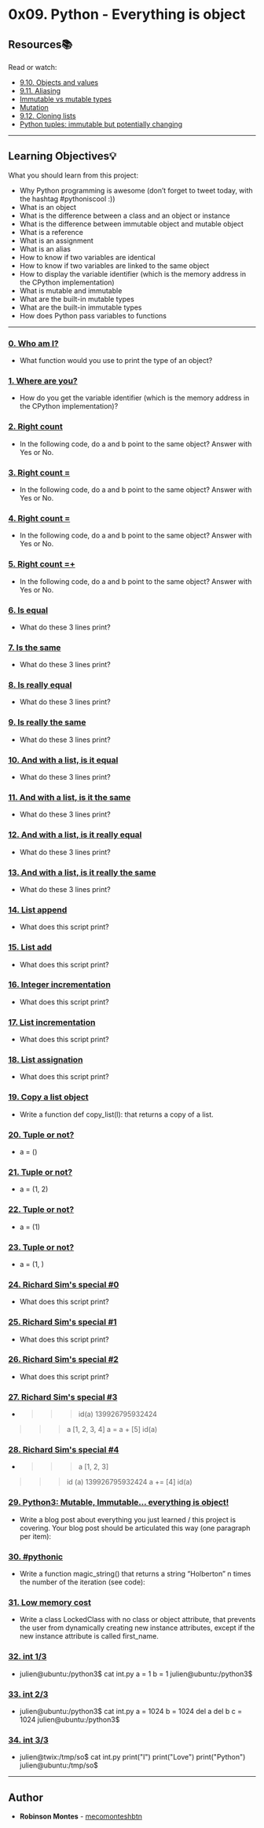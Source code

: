 # 0x09. Python - Everything is object

## Resources:books:
Read or watch:
* [9.10. Objects and values](https://intranet.hbtn.io/rltoken/n1x09X-KJSllpJkJorBw2A)
* [9.11. Aliasing](https://intranet.hbtn.io/rltoken/3teQMNNfDeyGvCtZfjsf5g)
* [Immutable vs mutable types](https://intranet.hbtn.io/rltoken/JuPVygeoG27Q_qKxB2lP8g)
* [Mutation](https://intranet.hbtn.io/rltoken/UbL96sV3cIxewdQPW_zwRw)
* [9.12. Cloning lists](https://intranet.hbtn.io/rltoken/-t_1VsmKlgWHszL5y1YiKA)
* [Python tuples: immutable but potentially changing](https://intranet.hbtn.io/rltoken/IdBAdTYNLuS3YpRRQIam6Q)

---
## Learning Objectives:bulb:
What you should learn from this project:

* Why Python programming is awesome (don’t forget to tweet today, with the hashtag #pythoniscool :))
* What is an object
* What is the difference between a class and an object or instance
* What is the difference between immutable object and mutable object
* What is a reference
* What is an assignment
* What is an alias
* How to know if two variables are identical
* How to know if two variables are linked to the same object
* How to display the variable identifier (which is the memory address in the CPython implementation)
* What is mutable and immutable
* What are the built-in mutable types
* What are the built-in immutable types
* How does Python pass variables to functions

---

### [0. Who am I?](./0-answer.txt)
* What function would you use to print the type of an object?


### [1. Where are you?](./1-answer.txt)
* How do you get the variable identifier (which is the memory address in the CPython implementation)?


### [2. Right count](./2-answer.txt)
* In the following code, do a and b point to the same object?
Answer with Yes or No.


### [3. Right count =](./3-answer.txt)
* In the following code, do a and b point to the same object?
Answer with Yes or No.


### [4. Right count =](./4-answer.txt)
* In the following code, do a and b point to the same object?
Answer with Yes or No.


### [5. Right count =+](./5-answer.txt)
* In the following code, do a and b point to the same object?
Answer with Yes or No.


### [6. Is equal](./6-answer.txt)
* What do these 3 lines print?


### [7. Is the same](./7-answer.txt)
* What do these 3 lines print?


### [8. Is really equal](./8-answer.txt)
* What do these 3 lines print?


### [9. Is really the same](./9-answer.txt)
* What do these 3 lines print?


### [10. And with a list, is it equal](./10-answer.txt)
* What do these 3 lines print?


### [11. And with a list, is it the same](./11-answer.txt)
* What do these 3 lines print?


### [12. And with a list, is it really equal](./12-answer.txt)
* What do these 3 lines print?


### [13. And with a list, is it really the same](./13-answer.txt)
* What do these 3 lines print?


### [14. List append](./14-answer.txt)
* What does this script print?


### [15. List add](./15-answer.txt)
* What does this script print?


### [16. Integer incrementation](./16-answer.txt)
* What does this script print?


### [17. List incrementation](./17-answer.txt)
* What does this script print?


### [18. List assignation](./18-answer.txt)
* What does this script print?


### [19. Copy a list object](./19-copy_list.py)
* Write a function def copy_list(l): that returns a copy of a list.


### [20. Tuple or not?](./20-answer.txt)
* a = ()



### [21. Tuple or not?](./21-answer.txt)
* a = (1, 2)



### [22. Tuple or not?](./22-answer.txt)
* a = (1)



### [23. Tuple or not?](./23-answer.txt)
* a = (1, )



### [24. Richard Sim's special #0](./24-answer.txt)
* What does this script print?


### [25. Richard Sim's special #1](./25-answer.txt)
* What does this script print?


### [26. Richard Sim's special #2](./26-answer.txt)
* What does this script print?


### [27. Richard Sim's special #3](./27-answer.txt)
* >>> id(a)
139926795932424
>>> a
[1, 2, 3, 4]
>>> a = a + [5]
>>> id(a)



### [28. Richard Sim's special #4](./28-answer.txt)
* >>> a
[1, 2, 3]
>>> id (a)
139926795932424
>>> a += [4]
>>> id(a)



### [29. Python3: Mutable, Immutable... everything is object!](./100-magic_string.py)
* Write a blog post about everything you just learned / this project is covering. Your blog post should be articulated this way (one paragraph per item):


### [30. #pythonic](./101-locked_class.py)
* Write a function magic_string() that returns a string “Holberton” n times the number of the iteration (see code):


### [31. Low memory cost](./103-line1.txt)
* Write a class LockedClass with no class or object attribute, that prevents the user from dynamically creating new instance attributes, except if the new instance attribute is called first_name.


### [32. int 1/3](./104-line1.txt)
* julien@ubuntu:/python3$ cat int.py 
a = 1
b = 1
julien@ubuntu:/python3$ 



### [33. int 2/3](./105-line1.txt)
* julien@ubuntu:/python3$ cat int.py 
a = 1024
b = 1024
del a
del b
c = 1024
julien@ubuntu:/python3$ 



### [34. int 3/3](./106-line1.txt)
* julien@twix:/tmp/so$ cat int.py 
print("I")
print("Love")
print("Python")
julien@ubuntu:/tmp/so$ 



---

## Author
* **Robinson Montes** - [mecomonteshbtn](https://github.com/mecomonteshbtn)